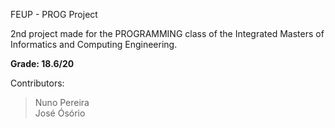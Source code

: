 FEUP - PROG Project

2nd project made for the PROGRAMMING class of the Integrated Masters of Informatics and Computing Engineering.

**Grade: 18.6/20**

Contributors: 
> Nuno Pereira<br>
> José Ósório
